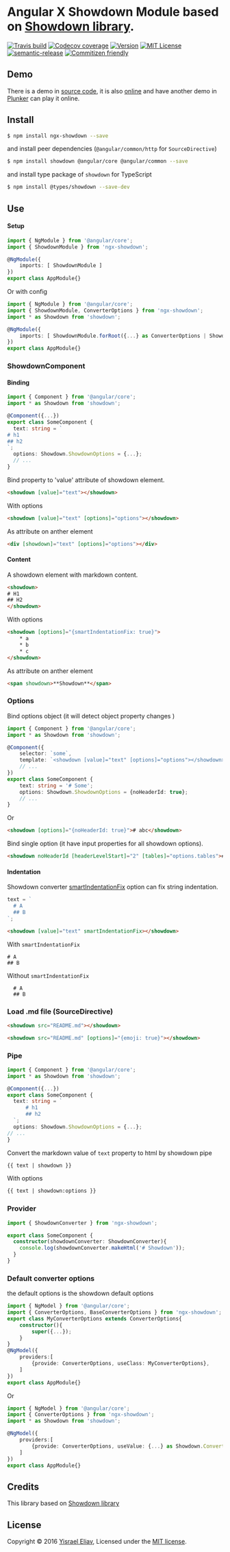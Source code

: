 # Angular X Showdown Module based on [Showdown library](https://github.com/showdownjs/showdown).
[![Travis build](https://travis-ci.org/yisraelx/ngx-showdown.svg?branch=master)](https://travis-ci.org/yisraelx/ngx-showdown)
[![Codecov coverage](https://codecov.io/github/yisraelx/ngx-showdown/coverage.svg?branch=master)](https://codecov.io/github/yisraelx/ngx-showdown)
[![Version](https://img.shields.io/npm/v/ngx-showdown.svg)](https://www.npmjs.com/package/ngx-showdown)
[![MIT License](https://img.shields.io/npm/l/ngx-showdown.svg)](https://github.com/yisraelx/ngx-showdown/blob/master/LICENSE)
[![semantic-release](https://img.shields.io/badge/%20%20%F0%9F%93%A6%F0%9F%9A%80-semantic--release-e10079.svg)](https://github.com/semantic-release/semantic-release)
[![Commitizen friendly](https://img.shields.io/badge/commitizen-friendly-brightgreen.svg)](http://commitizen.github.io/cz-cli/)

## Demo
There is a demo in [source code](https://github.com/yisraelx/ngx-showdown/blob/master/demo), it is also [online](http://yisraelx.github.io/ngx-showdown) and have another demo in [Plunker](https://plnkr.co/edit/0j8d9w) can play it online.

## Install
```bash
$ npm install ngx-showdown --save
```
and install peer dependencies (`@angular/common/http` for `SourceDirective`)
```bash
$ npm install showdown @angular/core @angular/common --save
```
and install type package of `showdown` for TypeScript 
```bash
$ npm install @types/showdown --save-dev
```

## Use
#### Setup
```typescript
import { NgModule } from '@angular/core';
import { ShowdownModule } from 'ngx-showdown';

@NgModule({
    imports: [ ShowdownModule ]
})
export class AppModule{}
```
Or with config
```typescript
import { NgModule } from '@angular/core';
import { ShowdownModule, ConverterOptions } from 'ngx-showdown';
import * as Showdown from 'showdown';

@NgModule({
    imports: [ ShowdownModule.forRoot({...} as ConverterOptions | Showdown.ConverterOptions) ]
})
export class AppModule{}
```
### ShowdownComponent
#### Binding
```typescript
import { Component } from '@angular/core';
import * as Showdown from 'showdown';

@Component({...})
export class SomeComponent {
  text: string = `
# h1
## h2
`;
  options: Showdown.ShowdownOptions = {...};
  // ...
}
```
Bind property to 'value' attribute of showdown element.
```html
<showdown [value]="text"></showdown>
```
With options
```html
<showdown [value]="text" [options]="options"></showdown>
```
As attribute on anther element 
```html
<div [showdown]="text" [options]="options"></div>
```

#### Content
A showdown element with markdown content.  
```html
<showdown>
# H1
## H2
</showdown>
```
With options
```html
<showdown [options]="{smartIndentationFix: true}">
    * a
    * b
    * c
</showdown>
```
As attribute on anther element 
```html
<span showdown>**Showdown**</span>
```

### Options
 Bind options object (it will detect object property changes )
```typescript
import { Component } from '@angular/core';
import * as Showdown from 'showdown';

@Component({
    selector: `some`,
    template: `<showdown [value]="text" [options]="options"></showdown>`,
    // ...
})
export class SomeComponent {
    text: string = '# Some';
    options: Showdown.ShowdownOptions = {noHeaderId: true};
    // ...
}
```
Or
```html
<showdown [options]="{noHeaderId: true}"># abc</showdown>
```
Bind single option (it have input properties for all showdown options).
```html
<showdown noHeaderId [headerLevelStart]="2" [tables]="options.tables"># abc</showdown>
```

#### Indentation

Showdown converter [smartIndentationFix](https://github.com/showdownjs/showdown/wiki/Showdown-options#smartindentationfix) option can fix string indentation. 
```typescript
text = `
  # A
  ## B
`;
```
```html
<showdown [value]="text" smartIndentationFix></showdown>
```
With `smartIndentationFix`
```
# A
## B
```
Without `smartIndentationFix`
```
  # A
  ## B
```

### Load .md file (SourceDirective)
```html
<showdown src="README.md"></showdown>
```
```html
<showdown src="README.md" [options]="{emoji: true}"></showdown>
```

### Pipe
```typescript
import { Component } from '@angular/core';
import * as Showdown from 'showdown';

@Component({...})
export class SomeComponent {
  text: string = `
      # h1
      ## h2
  `;
  options: Showdown.ShowdownOptions = {...};
// ...
}
```
Convert the markdown value of `text` property to html by showdown pipe 
```html
{{ text | showdown }}
```
With options
```html
{{ text | showdown:options }}
```

### Provider

```typescript
import { ShowdownConverter } from 'ngx-showdown';

export class SomeComponent {
  constructor(showdownConverter: ShowdownConverter){
    console.log(showdownConverter.makeHtml('# Showdown'));
  }
}
```

### Default converter options 
the default options is the showdown default options
```typescript
import { NgModel } from '@angular/core';
import { ConverterOptions, BaseConverterOptions } from 'ngx-showdown';
export class MyConverterOptions extends ConverterOptions{
    constructor(){
        super({...});
    }
}
@NgModel({
    providers:[
        {provide: ConverterOptions, useClass: MyConverterOptions},
    ]
})
export class AppModule{}
```
Or
```typescript
import { NgModel } from '@angular/core';
import { ConverterOptions } from 'ngx-showdown';
import * as Showdown from 'showdown';

@NgModel({
    providers:[
        {provide: ConverterOptions, useValue: {...} as Showdown.ConverterOptions | ConverterOptions},
    ]
})
export class AppModule{}
```

## Credits
This library based on [Showdown library](https://github.com/showdownjs/showdown)

## License
Copyright © 2016 [Yisrael Eliav](https://github.com/yisraelx),
Licensed under the [MIT license](https://github.com/yisraelx/ngx-showdown/blob/master/LICENSE).
